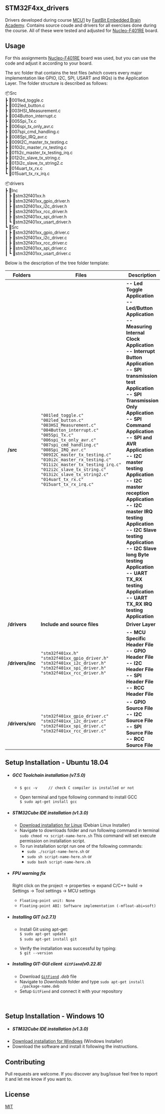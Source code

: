 ## STM32F4xx_drivers

Drivers developed during course [MCU1](https://www.udemy.com/share/101rCkBkcacF1XR3o=/) by [FastBit Embedded Brain Academy](http://fastbitlab.com/). Contains source coude and drivers for all exercises done during the course. All of these were tested and adjusted for [Nucleo-F401RE](https://www.st.com/en/evaluation-tools/nucleo-f401re.html) board.


## Usage

For this assignments [Nucleo-F401RE](https://www.st.com/en/evaluation-tools/nucleo-f446re.html) board was used, but you can use the code and adjust it according to your board.

The src folder that contains the test files (which covers every major implementation like GPIO, I2C, SPI, USART and IRQs) is the Application Layer.
The folder structure is described as follows:

📦Src \
 ┣ 📜001led_toggle.c \
 ┣ 📜002led_button.c \
 ┣ 📜003HSI_Measurement.c \
 ┣ 📜004Button_interrupt.c \
 ┣ 📜005Spi_Tx.c \
 ┣ 📜006spi_tx_only_avr.c \
 ┣ 📜007spi_cmd_handling.c \
 ┣ 📜008Spi_IRQ_avr.c \
 ┣ 📜009I2C_master_tx_testing.c \
 ┣ 📜010i2c_master_rx_testing.c \
 ┣ 📜011i2c_master_tx_testing_irq.c \
 ┣ 📜012i2c_slave_tx_string.c \
 ┣ 📜013i2c_slave_tx_string2.c \
 ┣ 📜014uart_tx_rx.c \
 ┗ 📜015uart_tx_rx_irq.c 

📦drivers \
 ┣ 📂Inc \
 ┃ ┣ 📜stm32f401xx.h \
 ┃ ┣ 📜stm32f401xx_gpio_driver.h \
 ┃ ┣ 📜stm32f401xx_i2c_driver.h  
 ┃ ┣ 📜stm32f401xx_rcc_driver.h \
 ┃ ┣ 📜stm32f401xx_spi_driver.h \
 ┃ ┗ 📜stm32f401xx_usart_driver.h \
 ┗ 📂Src \
 ┃ ┣ 📜stm32f401xx_gpio_driver.c \
 ┃ ┣ 📜stm32f401xx_i2c_driver.c \
 ┃ ┣ 📜stm32f401xx_rcc_driver.c \
 ┃ ┣ 📜stm32f401xx_spi_driver.c \
 ┃ ┗ 📜stm32f401xx_usart_driver.c 
 
 Below is the description of the tree folder template:
 
| Folders        |Files                            |Description                  |
|----------------|---------------------------------|-----------------------------|
|**/src**	 |`"001led_toggle.c"` <br> `"002led_button.c"` <br> `"003HSI_Measurement.c"` <br> `"004Button_interrupt.c"` <br> `"005Spi_Tx.c"` <br> `"006spi_tx_only_avr.c"` <br> `"007spi_cmd_handling.c"` <br> `"008Spi_IRQ_avr.c"` <br> `"009I2C_master_tx_testing.c"` <br> `"010i2c_master_rx_testing.c"` <br> `"011i2c_master_tx_testing_irq.c"` <br> `"012i2c_slave_tx_string.c"`	<br> `"013i2c_slave_tx_string2.c"` <br> `"014uart_tx_rx.c"`	<br> `"015uart_tx_rx_irq.c"`   	   |**-- Led Toggle Application <br> -- Led/Button Application <br> -- Measuring Internal Clock Application <br> -- Interrupt Button Application <br> -- SPI transmission test Application <br> -- SPI Transmission Only Application <br> -- SPI Command Application <br> -- SPI and AVR Application <br> -- I2C master testing Application <br> -- I2C master reception Application <br> -- I2C master IRQ testing Application <br> -- I2C Slave testing Application <br> -- I2C Slave long Byte testing Application <br> -- UART TX_RX testing Application <br> -- UART TX_RX IRQ testing Application**  |
|**/drivers**    |**Include and source files**  	   |**Driver Layer** |
|**/drivers/inc**|`"stm32f401xx.h"` <br> `"stm32f401xx_gpio_driver.h"`<br> `"stm32f401xx_i2c_driver.h"` <br> `"stm32f401xx_spi_driver.h"` <br> `"stm32f401xx_rcc_driver.h"`|**-- MCU Specific Header File <br> -- GPIO Header File <br> -- I2C Header File <br> -- SPI Header File <br> -- RCC Header File** |
|**/drivers/src**|`"stm32f401xx_gpio_driver.c"` <br> `"stm32f401xx_i2c_driver.c"` <br> `"stm32f401xx_spi_driver.c"` <br> `"stm32f401xx_rcc_driver.c"`| **-- GPIO Source File <br> -- I2C Source File <br> -- SPI Source File <br> -- RCC Source File** |


## Setup Installation - Ubuntu 18.04
* ##### GCC Toolchain installation (v7.5.0)
  * `$ gcc -v     // check C compiler is installed or not` 
   &nbsp;
   
  * Open terminal and type following command to install GCC\
  `$ sudo apt-get install gcc`
  
* ##### STM32Cube IDE installation (v1.3.0)
  * [Download installation for Linux](https://www.st.com/en/development-tools/stm32cubeide.html) (Debian Linux Installer)
  * Navigate to downloads folder and run following command in terminal\
  `sudo chmod +x script-name-here.sh` This command will set execute permission on installation script.
  * To run installation script run one of the following commands:
    * `sudo ./script-name-here.sh`
    or
    * `sudo sh script-name-here.sh`
    or
    * `sudo bash script-name-here.sh`

* ##### *FPU* warning fix
    Right click on the project -> properties -> expand C/C++ build -> Settings -> Tool settings -> MCU settings
  * `Floating-point unit: None`
  * `Floating-point ABI: Software implementation (-mfloat-abi=soft)`

* ##### Installing GIT (v2.7.1)
  * Install Git using apt-get:\
   `$ sudo apt-get update`\
   `$ sudo apt-get install git`
   &nbsp;
   
  * Verify the installation was successful by typing:\
  `$ git --version`
  
* ##### Installing GIT-GUI client` GitFiend`(v0.22.8)
  * Download [`GitFiend`](https://gitfiend.com/overview) *.deb* file
  * Navigate to *Downloads* folder and type `sudo apt-get install ./package-name.deb`
  * Setup `GitFiend` and connect it with your repository

&nbsp;

## Setup Installation - Windows 10
* ##### STM32Cube IDE installation (v1.3.0)
* [Download installation for Windows](https://www.st.com/en/development-tools/stm32cubeide.html#get-software) (Windows Installer)
* Download the software and install it following the instructions.

## Contributing 

Pull requests are welcome. If you discover any bug/issue feel free to report it and let me know if you want to.

## License
[MIT](https://github.com/mattsousaa/STM32F4xx_drivers/blob/master/LICENSE)
